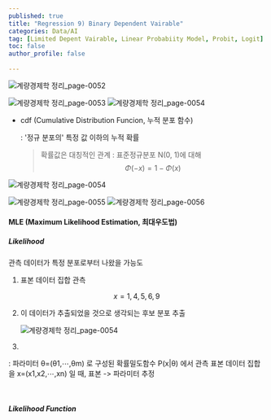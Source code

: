 ```yaml
---
published: true
title: "Regression 9) Binary Dependent Vairable" 
categories: Data/AI
tag: [Limited Depent Vairable, Linear Probabiity Model, Probit, Logit] 
toc: false
author_profile: false 
  
---
```


![계량경제학 정리_page-0052](https://github.com/Vida0822/Algorithm_Study/assets/132312673/25cef730-8b55-4960-acbd-1de9ce95fe6f)

![계량경제학 정리_page-0053](https://github.com/Vida0822/Algorithm_Study/assets/132312673/cee1f960-54c6-41f5-8295-85c2a7fb5929)
![계량경제학 정리_page-0054](https://github.com/Vida0822/Algorithm_Study/assets/132312673/eab9252e-9c79-418f-8e7d-492ceba2ef93)

* cdf (Cumulative Distribution Funcion, 누적 분포 함수)

  : '정규 분포의' 특정 값 이하의 누적 확률

  > 확률값은 대칭적인 관계 : 표준정규분포 N(0, 1)에 대해
  > $$
  > \Phi(-x) = 1 - \Phi(x)
  > $$



![계량경제학 정리_page-0054](https://vida0822.github.io/images/2024-06-09-Data_Regression9/cdf.png)


![계량경제학 정리_page-0055](https://github.com/Vida0822/Algorithm_Study/assets/132312673/28689bbf-e970-43e5-8b35-b2ffc0a166d5)
![계량경제학 정리_page-0056](https://github.com/Vida0822/Algorithm_Study/assets/132312673/24c3b936-fbba-4dc2-bcd2-e0f436400139)

#### MLE (Maximum Likelihood Estimation, 최대우도법) 

##### Likelihood 

관측 데이터가 특정 분포로부터 나왔을 가능도   <br> 

1. 표본 데이터 집합 관측 

```math
x = {1, 4, 5, 6, 9} 

```

2. 이 데이터가 추출되었을 것으로 생각되는 후보 분포 추출 

   ![계량경제학 정리_page-0054](https://vida0822.github.io/images/2024-06-09-Data_Regression9/likelihood_후보분포.png)

3. 

   : 파라미터 θ=(θ1,⋯,θm) 로 구성된 확률밀도함수  P(x|θ) 에서 관측 표본 데이터 집합을 x=(x1,x2,⋯,xn) 일 때, 표본 -> 파라미터 추정 

   





<br> 

##### Likelihood Function 









































